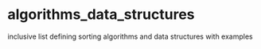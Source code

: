 # algorithms_data_structures
inclusive list defining sorting algorithms and data structures with examples
